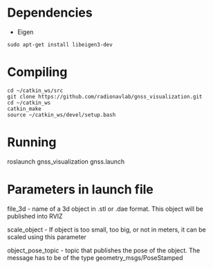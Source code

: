 # Dependencies

- Eigen

```sudo apt-get install libeigen3-dev ```

# Compiling

```
cd ~/catkin_ws/src
git clone https://github.com/radionavlab/gnss_visualization.git
cd ~/catkin_ws
catkin_make
source ~/catkin_ws/devel/setup.bash
```

# Running
roslaunch gnss_visualization gnss.launch

# Parameters in launch file
file_3d -  name of a 3d object in .stl or .dae format. This object will be published into RVIZ

scale_object -  If object is too small, too big, or not in meters, it can be scaled using this parameter

object_pose_topic - topic that publishes the pose of the object. The message has to be of the type geometry_msgs/PoseStamped
